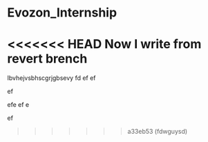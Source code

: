 # Evozon_Internship

<<<<<<< HEAD
Now I write from revert brench
=======
Ibvhejvsbhscgrjgbsevy
fd
ef
ef

ef

efe
ef
e

ef

>>>>>>> a33eb53 (fdwguysd)
